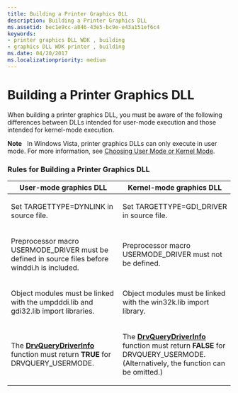 ```yaml
---
title: Building a Printer Graphics DLL
description: Building a Printer Graphics DLL
ms.assetid: bec1e9cc-a846-43e5-bc9e-e43a151ef6c4
keywords:
- printer graphics DLL WDK , building
- graphics DLL WDK printer , building
ms.date: 04/20/2017
ms.localizationpriority: medium
---
```


# Building a Printer Graphics DLL





When building a printer graphics DLL, you must be aware of the following differences between DLLs intended for user-mode execution and those intended for kernel-mode execution.

**Note**   In Windows Vista, printer graphics DLLs can only execute in user mode. For more information, see [Choosing User Mode or Kernel Mode](choosing-user-mode-or-kernel-mode.md).

 

### Rules for Building a Printer Graphics DLL

<table>
<colgroup>
<col width="50%" />
<col width="50%" />
</colgroup>
<thead>
<tr class="header">
<th>User-mode graphics DLL</th>
<th>Kernel-mode graphics DLL</th>
</tr>
</thead>
<tbody>
<tr class="odd">
<td><p>Set TARGETTYPE=DYNLINK in source file.</p></td>
<td><p>Set TARGETTYPE=GDI_DRIVER in source file.</p></td>
</tr>
<tr class="even">
<td><p>Preprocessor macro USERMODE_DRIVER must be defined in source files before winddi.h is included.</p></td>
<td><p>Preprocessor macro USERMODE_DRIVER must not be defined.</p></td>
</tr>
<tr class="odd">
<td><p>Object modules must be linked with the umpdddi.lib and gdi32.lib import libraries.</p></td>
<td><p>Object modules must be linked with the win32k.lib import library.</p></td>
</tr>
<tr class="even">
<td><p>The <a href="https://docs.microsoft.com/windows/win32/api/winddi/nf-winddi-drvquerydriverinfo" data-raw-source="[&lt;strong&gt;DrvQueryDriverInfo&lt;/strong&gt;](/windows/win32/api/winddi/nf-winddi-drvquerydriverinfo)"><strong>DrvQueryDriverInfo</strong></a> function must return <strong>TRUE</strong> for DRVQUERY_USERMODE.</p></td>
<td><p>The <a href="https://docs.microsoft.com/windows/win32/api/winddi/nf-winddi-drvquerydriverinfo" data-raw-source="[&lt;strong&gt;DrvQueryDriverInfo&lt;/strong&gt;](/windows/win32/api/winddi/nf-winddi-drvquerydriverinfo)"><strong>DrvQueryDriverInfo</strong></a> function must return <strong>FALSE</strong> for DRVQUERY_USERMODE. (Alternatively, the function can be omitted.)</p></td>
</tr>
</tbody>
</table>

 

 

